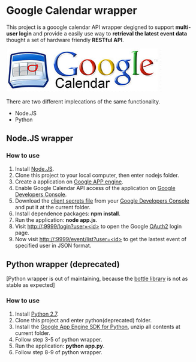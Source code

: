 Google Calendar wrapper
======

This project is a gooogle calendar API wrapper degigned to support **multi-user login** and provide a easily use way to **retrieval the latest event data** thought a set of hardware friendly **RESTful API**.

![Google Calendar](.images/google-calendar.jpg)

There are two different implecations of the same functionality.

* Node.JS
* Python

Node.JS wrapper
------
### How to use
1. Install [Node.JS](http://nodejs.org/).
2. Clone this project to your local computer, then enter nodejs folder.
3. Create a application on [Google APP engine](https://appengine.google.com/).
4. Enable Google Calendar API access of the application on [Google Developers Console](https://console.developers.google.com/project?authuser=0).
5. Download the [client secrets file](https://developers.google.com/api-client-library/python/guide/aaa_client_secrets) from your [Google Developers Console](https://console.developers.google.com/project?authuser=0) and put it at the current folder.
6. Install dependence packages: **npm install**.
7. Run the application: **node app.js**.
8. Visit [http://<host-ip>:9999/login?user=\<id\>](#) to open the Google [OAuth2](https://developers.google.com/api-client-library/python/guide/aaa_oauth) login page.
9. Now visit [http://<host-ip>:9999/event/list?user=\<id\>](#) to get the lastest event of specified user in JSON format.

Python wrapper (deprecated)
------
[Python wrapper is out of maintaining, because the [bottle library](http://bottlepy.org/docs/dev/index.html) is not as stable as expected]
### How to use
1. Install [Python 2.7](http://www.python.org/).
2. Clone this project and enter python(deprecated) folder.
3. Install the [Google App Engine SDK for Python](https://developers.google.com/appengine/downloads#Google_App_Engine_SDK_for_Python), unzip all contents at current folder.
3. Follow step 3-5 of python wrapper.
4. Run the application: **python app.py**.
5. Follow step 8-9 of python wrapper.
